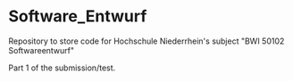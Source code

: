 # Software_Entwurf
Repository to store code for Hochschule Niederrhein's subject "BWI 50102 Softwareentwurf"

Part 1 of the submission/test.
